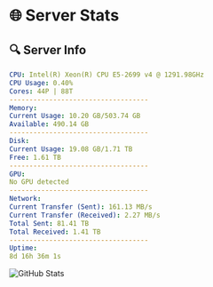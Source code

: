 # 🌐 Server Stats
## 🔍 Server Info
```yaml
CPU: Intel(R) Xeon(R) CPU E5-2699 v4 @ 1291.98GHz
CPU Usage: 0.40%
Cores: 44P | 88T
-----------------------------------
Memory:
Current Usage: 10.20 GB/503.74 GB
Available: 490.14 GB
-----------------------------------
Disk:
Current Usage: 19.08 GB/1.71 TB
Free: 1.61 TB
-----------------------------------
GPU:
No GPU detected
-----------------------------------
Network:
Current Transfer (Sent): 161.13 MB/s
Current Transfer (Received): 2.27 MB/s
Total Sent: 81.41 TB
Total Received: 1.41 TB
-----------------------------------
Uptime:
8d 16h 36m 1s
```
![GitHub Stats](https://img.shields.io/badge/Updated-2025-02-16_15:19:19-blue)